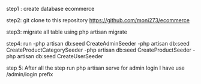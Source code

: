 step1 : create database ecommerce

step2: git clone to this repository
        https://github.com/moni273/ecommerce

step3: migrate all table using php artisan migrate

step4: run -php artisan db:seed CreateAdminSeeder
           -php artisan db:seed CreateProductCategorySeeder
           -php artisan db:seed CreateProductSeeder
           -php artisan db:seed CreateUserSeeder

step 5: After all the step run php artisan serve
        for admin login I have use /admin/login prefix


        
